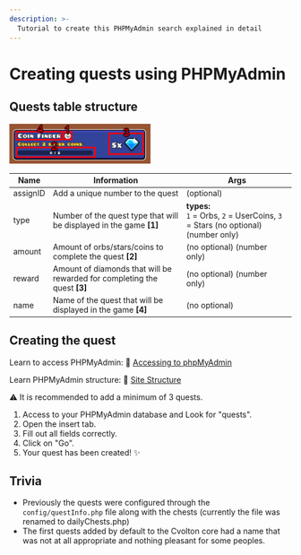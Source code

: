 ```yaml
---
description: >-
  Tutorial to create this PHPMyAdmin search explained in detail
---
```


# Creating quests using PHPMyAdmin

## Quests table structure

<img src="../.gitbook/assets/a-quests-img0.jpg" width="50%" alt="Map Pack capture in game" />

| Name | Information | Args |
| ---- | ----------- | ---- |
| assignID | Add a unique number to the quest | (optional) |
| type | Number of the quest type that will be displayed in the game **[1]** | **types:**<br> `1` = Orbs, `2` = UserCoins, `3` = Stars (no optional) (number only) |
| amount |  Amount of orbs/stars/coins to complete the quest **[2]** | (no optional) (number only) |
| reward | Amount of diamonds that will be rewarded for completing the quest **[3]** | (no optional) (number only) |
| name | Name of the quest that will be displayed in the game **[4]** | (no optional) |


## Creating the quest 

Learn to access PHPMyAdmin: 🔐 [Accessing to phpMyAdmin](phpmyadmin/site-structure.md)

Learn PHPMyAdmin structure: 🔐 [Site Structure](phpmyadmin/site-structure.md)

⚠ It is recommended to add a minimum of 3 quests.

1. Access to your PHPMyAdmin database and Look for "quests".
2. Open the insert tab.
3. Fill out all fields correctly.
4. Click on "Go".
5. Your quest has been created! ✨

## Trivia

- Previously the quests were configured through the `config/questInfo.php` file along with the chests (currently the file was renamed to dailyChests.php)
- The first quests added by default to the Cvolton core had a name that was not at all appropriate and nothing pleasant for some peoples.